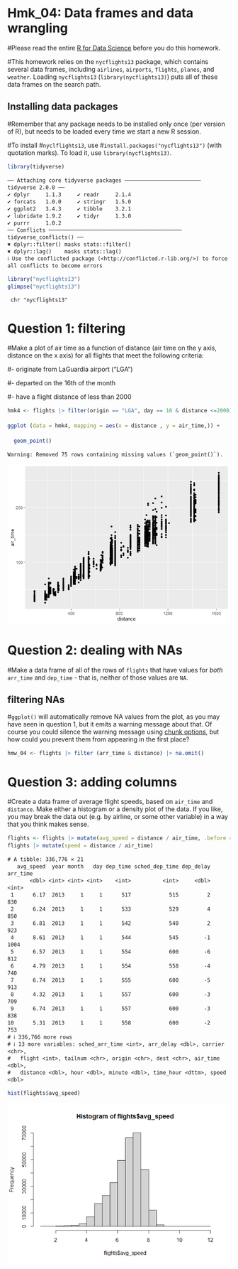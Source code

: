 # Hmk_04: Data frames and data wrangling

\#Please read the entire [R for Data
Science](https://r4ds.hadley.nz/data-transform) before you do this
homework.

\#This homework relies on the `nycflights13` package, which contains
several data frames, including `airlines`, `airports`, `flights`,
`planes`, and `weather`. Loading `nycflights13`
(`library(nycflights13)`) puts all of these data frames on the search
path.

## Installing data packages

\#Remember that any package needs to be installed only once (per version
of R), but needs to be loaded every time we start a new R session.

\#To install \#`nyclflights13`, use \#`install.packages("nycflights13")`
(with quotation marks). To load it, use `library(nycflights13)`.

``` r
library(tidyverse)
```

    ── Attaching core tidyverse packages ──────────────────────── tidyverse 2.0.0 ──
    ✔ dplyr     1.1.3     ✔ readr     2.1.4
    ✔ forcats   1.0.0     ✔ stringr   1.5.0
    ✔ ggplot2   3.4.3     ✔ tibble    3.2.1
    ✔ lubridate 1.9.2     ✔ tidyr     1.3.0
    ✔ purrr     1.0.2     
    ── Conflicts ────────────────────────────────────────── tidyverse_conflicts() ──
    ✖ dplyr::filter() masks stats::filter()
    ✖ dplyr::lag()    masks stats::lag()
    ℹ Use the conflicted package (<http://conflicted.r-lib.org/>) to force all conflicts to become errors

``` r
library("nycflights13")
glimpse("nycflights13")
```

     chr "nycflights13"

# Question 1: filtering

\#Make a plot of air time as a function of distance (air time on the y
axis, distance on the x axis) for all flights that meet the following
criteria:

\#- originate from LaGuardia airport (“LGA”)

\#- departed on the 16th of the month

\#- have a flight distance of less than 2000

``` r
hmk4 <- flights |> filter(origin == "LGA", day == 16 & distance <=2000)

ggplot (data = hmk4, mapping = aes(x = distance , y = air_time,)) +
  
  geom_point()
```

    Warning: Removed 75 rows containing missing values (`geom_point()`).

![](hmk_04_data_frames_files/figure-commonmark/unnamed-chunk-2-1.png)

# Question 2: dealing with NAs

\#Make a data frame of all of the rows of `flights` that have values for
*both* `arr_time` and `dep_time` - that is, neither of those values are
`NA`.

## filtering NAs

\#`ggplot()` will automatically remove NA values from the plot, as you
may have seen in question 1, but it emits a warning message about that.
Of course you could silence the warning message using [chunk
options](https://bookdown.org/yihui/rmarkdown-cookbook/chunk-options.html),
but how could you prevent them from appearing in the first place?

``` r
hmw_04 <- flights |> filter (arr_time & distance) |> na.omit()
```

# Question 3: adding columns

\#Create a data frame of average flight speeds, based on `air_time` and
`distance`. Make either a histogram or a density plot of the data. If
you like, you may break the data out (e.g. by airline, or some other
variable) in a way that you think makes sense.

``` r
flights <- flights |> mutate(avg_speed = distance / air_time, .before = 1)
flights |> mutate(speed = distance / air_time)
```

    # A tibble: 336,776 × 21
       avg_speed  year month   day dep_time sched_dep_time dep_delay arr_time
           <dbl> <int> <int> <int>    <int>          <int>     <dbl>    <int>
     1      6.17  2013     1     1      517            515         2      830
     2      6.24  2013     1     1      533            529         4      850
     3      6.81  2013     1     1      542            540         2      923
     4      8.61  2013     1     1      544            545        -1     1004
     5      6.57  2013     1     1      554            600        -6      812
     6      4.79  2013     1     1      554            558        -4      740
     7      6.74  2013     1     1      555            600        -5      913
     8      4.32  2013     1     1      557            600        -3      709
     9      6.74  2013     1     1      557            600        -3      838
    10      5.31  2013     1     1      558            600        -2      753
    # ℹ 336,766 more rows
    # ℹ 13 more variables: sched_arr_time <int>, arr_delay <dbl>, carrier <chr>,
    #   flight <int>, tailnum <chr>, origin <chr>, dest <chr>, air_time <dbl>,
    #   distance <dbl>, hour <dbl>, minute <dbl>, time_hour <dttm>, speed <dbl>

``` r
hist(flights$avg_speed)
```

![](hmk_04_data_frames_files/figure-commonmark/unnamed-chunk-4-1.png)
